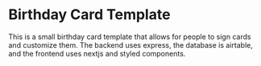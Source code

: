 # Birthday Card Template

This is a small birthday card template that allows for people to sign cards and customize them.  The backend uses express, the database is airtable, and the frontend uses nextjs and styled components.
